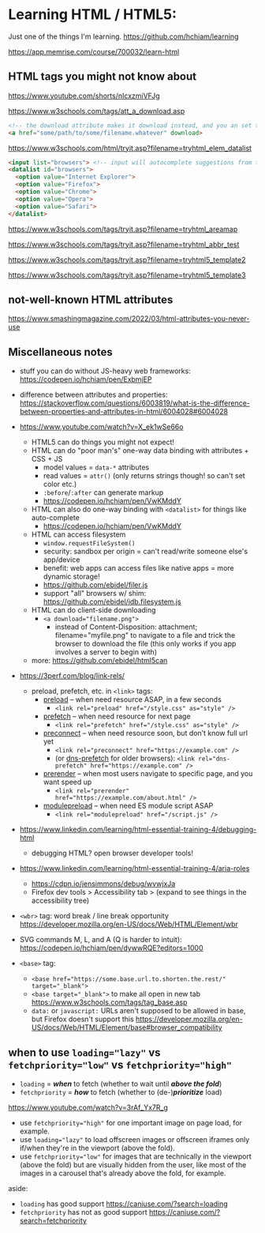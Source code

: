 # Learning HTML / HTML5:

Just one of the things I'm learning. <https://github.com/hchiam/learning>

<https://app.memrise.com/course/700032/learn-html>

## HTML tags you might not know about

<https://www.youtube.com/shorts/nIcxzmiVFJg>

<https://www.w3schools.com/tags/att_a_download.asp>

```html
<!-- the download attribute makes it download instead, and you an set the custom file name with download="custom.name" -->
<a href="some/path/to/some/filename.whatever" download>
```

<https://www.w3schools.com/html/tryit.asp?filename=tryhtml_elem_datalist>

```html
<input list="browsers"> <!-- input will autocomplete suggestions from the datalist options (not forced) -->
<datalist id="browsers">
  <option value="Internet Explorer">
  <option value="Firefox">
  <option value="Chrome">
  <option value="Opera">
  <option value="Safari">
</datalist>
```

<https://www.w3schools.com/tags/tryit.asp?filename=tryhtml_areamap>

<https://www.w3schools.com/tags/tryit.asp?filename=tryhtml_abbr_test>

<https://www.w3schools.com/tags/tryit.asp?filename=tryhtml5_template2>

<https://www.w3schools.com/tags/tryit.asp?filename=tryhtml5_template3>

## not-well-known HTML attributes

<https://www.smashingmagazine.com/2022/03/html-attributes-you-never-use>

## Miscellaneous notes

- stuff you can do without JS-heavy web frameworks: https://codepen.io/hchiam/pen/ExbmjEP

- difference between attributes and properties: https://stackoverflow.com/questions/6003819/what-is-the-difference-between-properties-and-attributes-in-html/6004028#6004028

- <https://www.youtube.com/watch?v=X_ek1wSe66o>
  - HTML5 can do things you might not expect!
  - HTML can do "poor man's" one-way data binding with attributes + CSS + JS
    - model values = `data-*` attributes
    - read values = `attr()` (only returns strings though! so can't set color etc.)
    - `:before`/`:after` can generate markup
    - <https://codepen.io/hchiam/pen/VwKMddY>
  - HTML can also do one-way binding with `<datalist>` for things like auto-complete
    - <https://codepen.io/hchiam/pen/VwKMddY>
  - HTML can access filesystem
    - `window.requestFileSystem()`
    - security: sandbox per origin = can't read/write someone else's app/device
    - benefit: web apps can access files like native apps = more dynamic storage!
    - <https://github.com/ebidel/filer.js>
    - support "all" browsers w/ shim: <https://github.com/ebidel/idb.filesystem.js>
  - HTML can do client-side downloading
    - `<a download="filename.png">`
      - instead of Content-Disposition: attachment; filename="myfile.png" to navigate to a file and trick the browser to download the file (this only works if you app involves a server to begin with)
  - more: <https://github.com/ebidel/html5can>
- <https://3perf.com/blog/link-rels/>
  - preload, prefetch, etc. in `<link>` tags:
    - [preload](https://3perf.com/blog/link-rels/#preload) – when need resource ASAP, in a few seconds
      - `<link rel="preload" href="/style.css" as="style" />`
    - [prefetch](https://3perf.com/blog/link-rels/#prefetch) – when need resource for next page
      - `<link rel="prefetch" href="/style.css" as="style" />`
    - [preconnect](https://3perf.com/blog/link-rels/#preconnect) – when need resource soon, but don’t know full url yet
      - `<link rel="preconnect" href="https://example.com" />`
      - (or [dns-prefetch](https://3perf.com/blog/link-rels/#dns-prefetch) for older browsers): `<link rel="dns-prefetch" href="https://example.com" />`
    - [prerender](https://3perf.com/blog/link-rels/#prerender) – when most users navigate to specific page, and you want speed up
      - `<link rel="prerender" href="https://example.com/about.html" />`
    - [modulepreload](https://3perf.com/blog/link-rels/#modulepreload) – when need ES module script ASAP
      - `<link rel="modulepreload" href="/script.js" />`
- <https://www.linkedin.com/learning/html-essential-training-4/debugging-html>
  - debugging HTML? open browser developer tools!
- <https://www.linkedin.com/learning/html-essential-training-4/aria-roles>
  - <https://cdpn.io/jensimmons/debug/wvwjxJa>
  - Firefox dev tools > Accessibility tab > (expand to see things in the accessibility tree)
- `<wbr>` tag: word break / line break opportunity https://developer.mozilla.org/en-US/docs/Web/HTML/Element/wbr
- SVG commands M, L, and A (Q is harder to intuit): https://codepen.io/hchiam/pen/dywwRQE?editors=1000
- `<base>` tag:
  - `<base href="https://some.base.url.to.shorten.the.rest/" target="_blank">`
  - `<base target="_blank">` to make all open in new tab https://www.w3schools.com/tags/tag_base.asp
  - `data:` or `javascript:` URLs aren't supposed to be allowed in base, but Firefox doesn't support this https://developer.mozilla.org/en-US/docs/Web/HTML/Element/base#browser_compatibility

## when to use `loading="lazy"` vs `fetchpriority="low"` vs `fetchpriority="high"`

- `loading` = **_when_** to fetch (whether to wait until **_above the fold_**)
- `fetchpriority` = **_how_** to fetch (whether to (de-)**_prioritize_** load)

https://www.youtube.com/watch?v=3rAf_Yx7R_g
- use `fetchpriority="high"` for one important image on page load, for example.
- use `loading="lazy"` to load offscreen images or offscreen iframes only if/when they're in the viewport (above the fold).
- use `fetchpriority="low"` for images that are technically in the viewport (above the fold) but are visually hidden from the user, like most of the images in a carousel that's already above the fold, for example.

aside:
- `loading` has good support https://caniuse.com/?search=loading
- `fetchpriority` has not as good support https://caniuse.com/?search=fetchpriority
